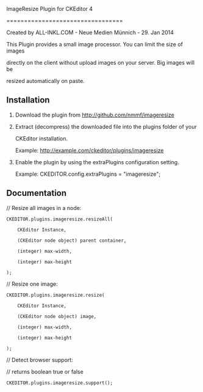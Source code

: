 ImageResize Plugin for CKEditor 4
=================================

Created by ALL-INKL.COM - Neue Medien Münnich - 29. Jan 2014

This Plugin provides a small image processor. You can limit the size of images
directly on the client without upload images on your server. Big images will be
resized automatically on paste.


## Installation

 1. Download the plugin from http://github.com/nmmf/imageresize

 2. Extract (decompress) the downloaded file into the plugins folder of your
	CKEditor installation.
	Example: http://example.com/ckeditor/plugins/imageresize

 3. Enable the plugin by using the extraPlugins configuration setting.
	Example: CKEDITOR.config.extraPlugins = "imageresize";


## Documentation

 // Resize all images in a node:
	CKEDITOR.plugins.imageresize.resizeAll(
		CKEditor Instance,
		(CKEditor node object) parent container,
		(integer) max-width,
		(integer) max-height
	);

 // Resize one image:
	CKEDITOR.plugins.imageresize.resize(
		CKEditor Instance,
		(CKEditor node object) image,
		(integer) max-width,
		(integer) max-height
	);

 // Detect browser support:
 // returns boolean true or false
	CKEDITOR.plugins.imageresize.support();
